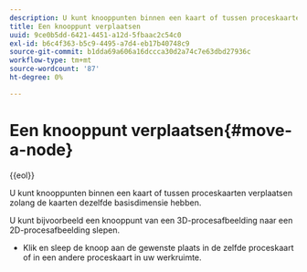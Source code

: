 ```yaml
---
description: U kunt knooppunten binnen een kaart of tussen proceskaarten verplaatsen zolang de kaarten dezelfde basisdimensie hebben.
title: Een knooppunt verplaatsen
uuid: 9ce0b5dd-6421-4451-a12d-5fbaac2c54c0
exl-id: b6c4f363-b5c9-4495-a7d4-eb17b40748c9
source-git-commit: b1dda69a606a16dccca30d2a74c7e63dbd27936c
workflow-type: tm+mt
source-wordcount: '87'
ht-degree: 0%

---
```


# Een knooppunt verplaatsen{#move-a-node}

{{eol}}

U kunt knooppunten binnen een kaart of tussen proceskaarten verplaatsen zolang de kaarten dezelfde basisdimensie hebben.

U kunt bijvoorbeeld een knooppunt van een 3D-procesafbeelding naar een 2D-procesafbeelding slepen.

* Klik en sleep de knoop aan de gewenste plaats in de zelfde proceskaart of in een andere proceskaart in uw werkruimte.
